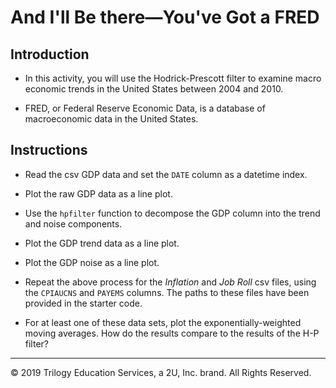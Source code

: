 # And I'll Be there—You've Got a FRED

## Introduction

* In this activity, you will use the Hodrick-Prescott filter to examine macro economic trends in the United States between 2004 and 2010.

* FRED, or Federal Reserve Economic Data, is a database of macroeconomic data in the United States.

## Instructions

* Read the csv GDP data and set the `DATE` column as a datetime index.

* Plot the raw GDP data as a line plot.

* Use the `hpfilter` function to decompose the GDP column into the trend and noise components.

* Plot the GDP trend data as a line plot.

* Plot the GDP noise as a line plot.

* Repeat the above process for the _Inflation_ and _Job Roll_ csv files, using the `CPIAUCNS` and `PAYEMS` columns. The paths to these files have been provided in the starter code.

* For at least one of these data sets, plot the exponentially-weighted moving averages. How do the results compare to the results of the H-P filter?

---

© 2019 Trilogy Education Services, a 2U, Inc. brand. All Rights Reserved.
